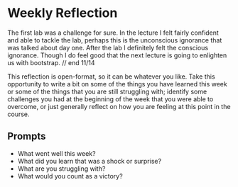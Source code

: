 # Weekly Reflection
The first lab was a challenge for sure. In the lecture I felt fairly confident and able to tackle the lab, perhaps this is the unconscious ignorance that was talked about day one. After the lab I definitely felt the conscious ignorance. Though I do feel good that the next lecture is going to enlighten us with bootstrap. // end 11/14



This reflection is open-format, so it can be whatever you like. Take this opportunity to write a bit on some of the things you have learned this week or some of the things that you are still struggling with; identify some challenges you had at the beginning of the week that you were able to overcome, or just generally reflect on how you are feeling at this point in the course.

## Prompts
- What went well this week?
- What did you learn that was a shock or surprise?
- What are you struggling with?
- What would you count as a victory?
